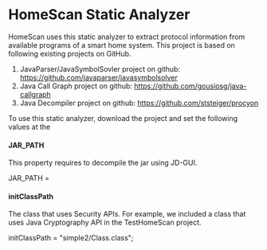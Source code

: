 # HomeScan Static Analyzer
HomeScan uses this static analyzer to extract protocol information from available programs of a smart home system.
This project is based on following existing projects on GitHub.
1) JavaParser/JavaSymbolSovler project on github: https://github.com/javaparser/javasymbolsolver
2) Java Call Graph project on github: https://github.com/gousiosg/java-callgraph
3) Java Decompiler project on github: https://github.com/ststeiger/procyon

To use this static analyzer, download the project and set the following values at the 

#### JAR_PATH
This property requires to decompile the jar using JD-GUI.

JAR_PATH = <absoloute path to the jar>

#### initClassPath
The class that uses Security APIs. For example, we included a class that uses Java Cryptography API in the TestHomeScan project.

initClassPath = "simple2/Class.class";
	



		
	
